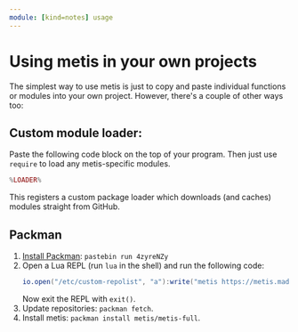 ```yaml
---
module: [kind=notes] usage
---
```


# Using metis in your own projects

The simplest way to use metis is just to copy and paste individual functions or
modules into your own project. However, there's a couple of other ways too:

## Custom module loader:
Paste the following code block on the top of your program. Then just use
`require` to load any metis-specific modules.

```lua
%LOADER%
```

This registers a custom package loader which downloads (and caches) modules
straight from GitHub.

## Packman

1. [Install Packman][packman]: `pastebin run 4zyreNZy`
2. Open a Lua REPL (run `lua` in the shell) and run the following code:
   ```lua
   io.open("/etc/custom-repolist", "a"):write("metis https://metis.madefor.cc/packlist"):close()
   ```
   Now exit the REPL with `exit()`.
3. Update repositories: `packman fetch`.
4. Install metis: `packman install metis/metis-full`.


[packman]: http://www.computercraft.info/forums2/index.php?/topic/22268-packman-a-package-management-tool/ "Packman - A package management tool"
